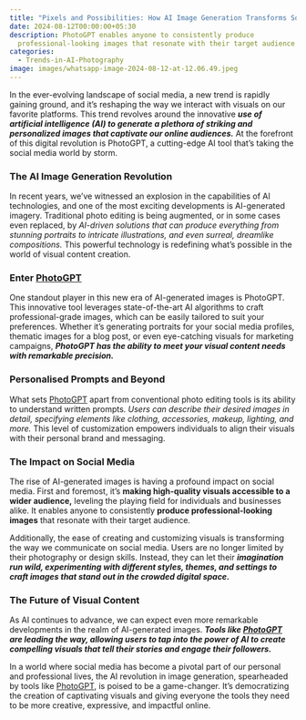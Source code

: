 ```yaml
---
title: "Pixels and Possibilities: How AI Image Generation Transforms Social Media"
date: 2024-08-12T00:00:00+05:30
description: PhotoGPT enables anyone to consistently produce
  professional-looking images that resonate with their target audience.
categories:
  - Trends-in-AI-Photography
image: images/whatsapp-image-2024-08-12-at-12.06.49.jpeg
---
```

In the ever-evolving landscape of social media, a new trend is rapidly gaining ground, and it’s reshaping the way we interact with visuals on our favorite platforms. This trend revolves around the innovative _**use of artificial intelligence (AI) to generate a plethora of striking and personalized images that captivate our online audiences.**_ At the forefront of this digital revolution is PhotoGPT, a cutting-edge AI tool that’s taking the social media world by storm.

### The AI Image Generation Revolution
In recent years, we’ve witnessed an explosion in the capabilities of AI technologies, and one of the most exciting developments is AI-generated imagery. Traditional photo editing is being augmented, or in some cases even replaced, by _AI-driven solutions that can produce everything from stunning portraits to intricate illustrations, and even surreal, dreamlike compositions._ This powerful technology is redefining what’s possible in the world of visual content creation.

### Enter [PhotoGPT](https://www.photogptai.com)

One standout player in this new era of AI-generated images is PhotoGPT. This innovative tool leverages state-of-the-art AI algorithms to craft professional-grade images, which can be easily tailored to suit your preferences. Whether it’s generating portraits for your social media profiles, thematic images for a blog post, or even eye-catching visuals for marketing campaigns, _**PhotoGPT has the ability to meet your visual content needs with remarkable precision.**_

### Personalised Prompts and Beyond
What sets [PhotoGPT](https://www.photogptai.com) apart from conventional photo editing tools is its ability to understand written prompts. _Users can describe their desired images in detail, specifying elements like clothing, accessories, makeup, lighting, and more._ This level of customization empowers individuals to align their visuals with their personal brand and messaging.

### The Impact on Social Media
The rise of AI-generated images is having a profound impact on social media. First and foremost, it’s **making high-quality visuals accessible to a wider audience,** leveling the playing field for individuals and businesses alike. It enables anyone to consistently **produce professional-looking images** that resonate with their target audience.


Additionally, the ease of creating and customizing visuals is transforming the way we communicate on social media. Users are no longer limited by their photography or design skills. Instead, they can let their _**imagination run wild, experimenting with different styles, themes, and settings to craft images that stand out in the crowded digital space.**_

### The Future of Visual Content
As AI continues to advance, we can expect even more remarkable developments in the realm of AI-generated images. _**Tools like [PhotoGPT](https://www.photogptai.com) are leading the way, allowing users to tap into the power of AI to create compelling visuals that tell their stories and engage their followers.**_

In a world where social media has become a pivotal part of our personal and professional lives, the AI revolution in image generation, spearheaded by tools like [PhotoGPT](https://www.photogptai.com), is poised to be a game-changer. It’s democratizing the creation of captivating visuals and giving everyone the tools they need to be more creative, expressive, and impactful online.

